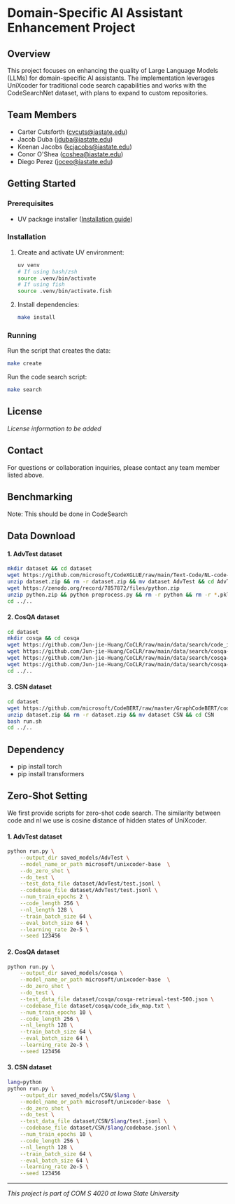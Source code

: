 # Domain-Specific AI Assistant Enhancement Project

## Overview
This project focuses on enhancing the quality of Large Language Models (LLMs) for domain-specific AI assistants.
The implementation leverages UniXcoder for traditional code search capabilities and works with the CodeSearchNet dataset, with plans to expand to custom repositories.

## Team Members
- Carter Cutsforth (cvcuts@iastate.edu)
- Jacob Duba (jduba@iastate.edu)
- Keenan Jacobs (kcjacobs@iastate.edu)
- Conor O'Shea (coshea@iastate.edu)
- Diego Perez (joceo@iastate.edu)

## Getting Started

### Prerequisites
- UV package installer ([Installation guide](https://github.com/astral-sh/uv))

### Installation
1. Create and activate UV environment:
   ```bash
   uv venv
   # If using bash/zsh
   source .venv/bin/activate
   # If using fish
   source .venv/bin/activate.fish
   ```
2. Install dependencies:
   ```bash
   make install
   ```

### Running
Run the script that creates the data:
```bash
make create
```
Run the code search script:
```bash
make search
```

## License
*License information to be added*

## Contact
For questions or collaboration inquiries, please contact any team member listed above.


## Benchmarking
Note: This should be done in CodeSearch

## Data Download

#### 1. AdvTest dataset

```bash
mkdir dataset && cd dataset
wget https://github.com/microsoft/CodeXGLUE/raw/main/Text-Code/NL-code-search-Adv/dataset.zip
unzip dataset.zip && rm -r dataset.zip && mv dataset AdvTest && cd AdvTest
wget https://zenodo.org/record/7857872/files/python.zip
unzip python.zip && python preprocess.py && rm -r python && rm -r *.pkl && rm python.zip
cd ../..
```

#### 2. CosQA dataset

```bash
cd dataset
mkdir cosqa && cd cosqa
wget https://github.com/Jun-jie-Huang/CoCLR/raw/main/data/search/code_idx_map.txt
wget https://github.com/Jun-jie-Huang/CoCLR/raw/main/data/search/cosqa-retrieval-dev-500.json
wget https://github.com/Jun-jie-Huang/CoCLR/raw/main/data/search/cosqa-retrieval-test-500.json
wget https://github.com/Jun-jie-Huang/CoCLR/raw/main/data/search/cosqa-retrieval-train-19604.json
cd ../..
```

#### 3. CSN dataset

```bash
cd dataset
wget https://github.com/microsoft/CodeBERT/raw/master/GraphCodeBERT/codesearch/dataset.zip
unzip dataset.zip && rm -r dataset.zip && mv dataset CSN && cd CSN
bash run.sh 
cd ../..
```


## Dependency 

- pip install torch
- pip install transformers

## Zero-Shot Setting

We first provide scripts for zero-shot code search. The similarity between code and nl we use is cosine distance of hidden states of UniXcoder.

#### 1. AdvTest dataset

```bash
python run.py \
    --output_dir saved_models/AdvTest \
    --model_name_or_path microsoft/unixcoder-base  \
    --do_zero_shot \
    --do_test \
    --test_data_file dataset/AdvTest/test.jsonl \
    --codebase_file dataset/AdvTest/test.jsonl \
    --num_train_epochs 2 \
    --code_length 256 \
    --nl_length 128 \
    --train_batch_size 64 \
    --eval_batch_size 64 \
    --learning_rate 2e-5 \
    --seed 123456
```

#### 2. CosQA dataset

```bash
python run.py \
    --output_dir saved_models/cosqa \
    --model_name_or_path microsoft/unixcoder-base  \
    --do_zero_shot \
    --do_test \
    --test_data_file dataset/cosqa/cosqa-retrieval-test-500.json \
    --codebase_file dataset/cosqa/code_idx_map.txt \
    --num_train_epochs 10 \
    --code_length 256 \
    --nl_length 128 \
    --train_batch_size 64 \
    --eval_batch_size 64 \
    --learning_rate 2e-5 \
    --seed 123456
```

#### 3. CSN dataset

```bash
lang=python
python run.py \
    --output_dir saved_models/CSN/$lang \
    --model_name_or_path microsoft/unixcoder-base  \
    --do_zero_shot \
    --do_test \
    --test_data_file dataset/CSN/$lang/test.jsonl \
    --codebase_file dataset/CSN/$lang/codebase.jsonl \
    --num_train_epochs 10 \
    --code_length 256 \
    --nl_length 128 \
    --train_batch_size 64 \
    --eval_batch_size 64 \
    --learning_rate 2e-5 \
    --seed 123456
```

---
*This project is part of COM S 4020 at Iowa State University*
